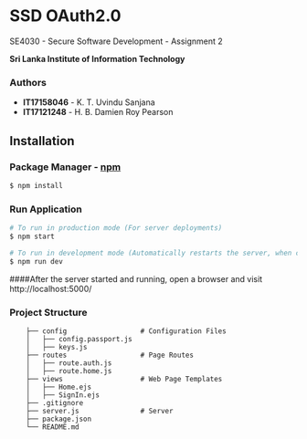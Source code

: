 # SSD OAuth2.0

SE4030 - Secure Software Development - Assignment 2

**Sri Lanka Institute of Information Technology**

### Authors
* **IT17158046** - K. T. Uvindu Sanjana
* **IT17121248** - H. B. Damien Roy Pearson

## Installation

### Package Manager - [npm](https://www.npmjs.com)

```bash
$ npm install
```

### Run Application

```bash
# To run in production mode (For server deployments)
$ npm start

# To run in development mode (Automatically restarts the server, when code changes occur)
$ npm run dev
```

####After the server started and running, open a browser and visit http://localhost:5000/

### Project Structure
```
    ├── config                  # Configuration Files 
    │   ├── config.passport.js          
    │   ├── keys.js      
    ├── routes                  # Page Routes
    │   ├── route.auth.js          
    │   ├── route.home.js          
    ├── views                   # Web Page Templates
    │   ├── Home.ejs   
    │   ├── SignIn.ejs
    ├── .gitignore       
    ├── server.js               # Server
    ├── package.json
    └── README.md
```
